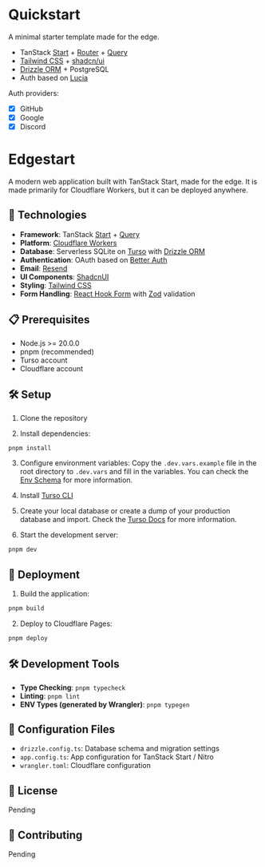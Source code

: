 # Quickstart

A minimal starter template made for the edge.

- TanStack [Start](https://tanstack.com/start/latest) + [Router](https://tanstack.com/router/latest) + [Query](https://tanstack.com/query/latest)
- [Tailwind CSS](https://tailwindcss.com/) + [shadcn/ui](https://ui.shadcn.com/)
- [Drizzle ORM](https://orm.drizzle.team/) + PostgreSQL
- Auth based on [Lucia](https://lucia-auth.com/)

Auth providers:

- [x] GitHub
- [x] Google
- [x] Discord

# Edgestart

A modern web application built with TanStack Start, made for the edge. It is made primarily for Cloudflare Workers, but it can be deployed anywhere.

## 🚀 Technologies

- **Framework**: TanStack [Start](https://tanstack.com/start/latest/) + [Query](https://tanstack.com/query/latest)
- **Platform**: [Cloudflare Workers](https://workers.cloudflare.com/)
- **Database**: Serverless SQLite on [Turso](https://turso.tech/) with [Drizzle ORM](https://orm.drizzle.team/)
- **Authentication**: OAuth based on [Better Auth](https://better-auth.com/)
- **Email**: [Resend](https://resend.com/)
- **UI Components**: [ShadcnUI](https://ui.shadcn.com/)
- **Styling**: [Tailwind CSS](https://tailwindcss.com/)
- **Form Handling**: [React Hook Form](https://react-hook-form.com/) with [Zod](https://zod.dev/) validation

## 📋 Prerequisites

- Node.js >= 20.0.0
- pnpm (recommended)
- Turso account
- Cloudflare account

## 🛠️ Setup

1. Clone the repository

2. Install dependencies:

```bash
pnpm install
```

3. Configure environment variables:
   Copy the `.dev.vars.example` file in the root directory to `.dev.vars` and fill in the variables.
   You can check the [Env Schema](./app/lib/env.ts) for more information.

4. Install [Turso CLI](https://docs.turso.tech/cli/installation/)

5. Create your local database or create a dump of your production database and import. Check the [Turso Docs](https://docs.turso.tech/local-development) for more information.

6. Start the development server:

```bash
pnpm dev
```

## 🚀 Deployment

1. Build the application:

```bash
pnpm build
```

2. Deploy to Cloudflare Pages:

```bash
pnpm deploy
```

## 🛠️ Development Tools

- **Type Checking**: `pnpm typecheck`
- **Linting**: `pnpm lint`
- **ENV Types (generated by Wrangler)**: `pnpm typegen`

## 🔧 Configuration Files

- `drizzle.config.ts`: Database schema and migration settings
- `app.config.ts`: App configuration for TanStack Start / Nitro
- `wrangler.toml`: Cloudflare configuration

## 📝 License

Pending

## 👥 Contributing

Pending
